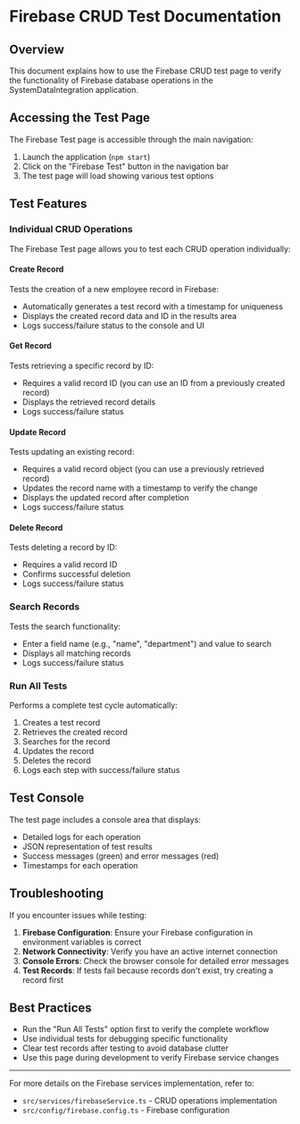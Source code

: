 # Firebase CRUD Test Documentation

## Overview
This document explains how to use the Firebase CRUD test page to verify the functionality of Firebase database operations in the SystemDataIntegration application.

## Accessing the Test Page
The Firebase Test page is accessible through the main navigation:

1. Launch the application (`npm start`)
2. Click on the "Firebase Test" button in the navigation bar
3. The test page will load showing various test options

## Test Features

### Individual CRUD Operations

The Firebase Test page allows you to test each CRUD operation individually:

#### Create Record
Tests the creation of a new employee record in Firebase:
- Automatically generates a test record with a timestamp for uniqueness
- Displays the created record data and ID in the results area
- Logs success/failure status to the console and UI

#### Get Record
Tests retrieving a specific record by ID:
- Requires a valid record ID (you can use an ID from a previously created record)
- Displays the retrieved record details
- Logs success/failure status

#### Update Record
Tests updating an existing record:
- Requires a valid record object (you can use a previously retrieved record)
- Updates the record name with a timestamp to verify the change
- Displays the updated record after completion
- Logs success/failure status

#### Delete Record
Tests deleting a record by ID:
- Requires a valid record ID
- Confirms successful deletion
- Logs success/failure status

### Search Records
Tests the search functionality:
- Enter a field name (e.g., "name", "department") and value to search
- Displays all matching records
- Logs success/failure status

### Run All Tests
Performs a complete test cycle automatically:
1. Creates a test record
2. Retrieves the created record
3. Searches for the record
4. Updates the record
5. Deletes the record
6. Logs each step with success/failure status

## Test Console

The test page includes a console area that displays:
- Detailed logs for each operation
- JSON representation of test results
- Success messages (green) and error messages (red)
- Timestamps for each operation

## Troubleshooting

If you encounter issues while testing:

1. **Firebase Configuration**: Ensure your Firebase configuration in environment variables is correct
2. **Network Connectivity**: Verify you have an active internet connection
3. **Console Errors**: Check the browser console for detailed error messages
4. **Test Records**: If tests fail because records don't exist, try creating a record first

## Best Practices

- Run the "Run All Tests" option first to verify the complete workflow
- Use individual tests for debugging specific functionality
- Clear test records after testing to avoid database clutter
- Use this page during development to verify Firebase service changes

---

For more details on the Firebase services implementation, refer to:
- `src/services/firebaseService.ts` - CRUD operations implementation
- `src/config/firebase.config.ts` - Firebase configuration
